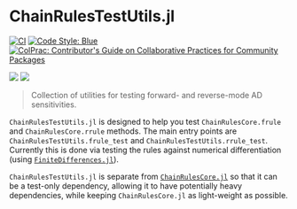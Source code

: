 # ChainRulesTestUtils.jl

[![CI](https://github.com/JuliaDiff/ChainRulesTestUtils.jl/workflows/CI/badge.svg?branch=master)](https://github.com/JuliaDiff/ChainRulesTestUtils.jl/actions?query=workflow%3ACI)
[![Code Style: Blue](https://img.shields.io/badge/code%20style-blue-4495d1.svg)](https://github.com/invenia/BlueStyle)
[![ColPrac: Contributor's Guide on Collaborative Practices for Community Packages](https://img.shields.io/badge/ColPrac-Contributor's%20Guide-blueviolet)](https://github.com/SciML/ColPrac)


[![](https://img.shields.io/badge/docs-master-blue.svg)](https://JuliaDiff.github.io/ChainRulesTestUtils.jl/dev)
[![](https://img.shields.io/badge/docs-stable-blue.svg)](https://JuliaDiff.github.io/ChainRulesTestUtils.jl/stable)

> Collection of utilities for testing forward- and reverse-mode AD sensitivities.

`ChainRulesTestUtils.jl` is designed to help you test `ChainRulesCore.frule` and `ChainRulesCore.rrule` methods.
The main entry points are `ChainRulesTestUtils.frule_test` and `ChainRulesTestUtils.rrule_test`.
Currently this is done via testing the rules against numerical differentiation (using [`FiniteDifferences.jl`](https://github.com/JuliaDiff/FiniteDifferences.jl)).

`ChainRulesTestUtils.jl` is separate from [`ChainRulesCore.jl`](https://github.com/JuliaDiff/ChainRulesCore.jl) so that it can be a test-only dependency, allowing it to have potentially heavy dependencies, while keeping `ChainRulesCore.jl` as light-weight as possible.
